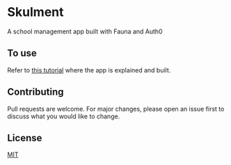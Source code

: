 # Skulment

A school management app built with Fauna and Auth0

## To use
Refer to [this tutorial]() where the app is explained and built. 

## Contributing
Pull requests are welcome. For major changes, please open an issue first to discuss what you would like to change.


## License
[MIT](https://choosealicense.com/licenses/mit/)